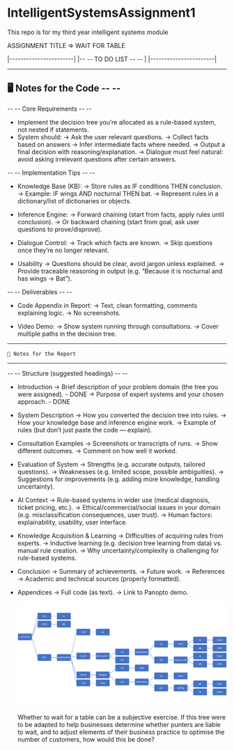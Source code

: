 # IntelligentSystemsAssignment1
This repo is for my third year intelligent systems module 

ASSIGNMENT TITLE => WAIT FOR TABLE

|-----------------------|
|-- -- TO DO LIST -- -- |
|-----------------------|


--------------------------------
🖥️ Notes for the Code -- --
--------------------------------
-- -- Core Requirements -- --
- Implement the decision tree you’re allocated as a rule-based system, not nested if statements.
- System should:
    ->    Ask the user relevant questions.
    ->    Collect facts based on answers
    ->    Infer intermediate facts where needed.
    ->    Output a final decision with reasoning/explanation.
    ->    Dialogue must feel natural: avoid asking irrelevant questions after certain answers.

-- -- Implementation Tips -- --

- Knowledge Base (KB):
    ->    Store rules as IF conditions THEN conclusion.
    ->    Example: IF wings AND nocturnal THEN bat.
    ->    Represent rules in a dictionary/list of dictionaries or objects.

- Inference Engine:
    ->    Forward chaining (start from facts, apply rules until conclusion).
    ->    Or backward chaining (start from goal, ask user questions to prove/disprove).

- Dialogue Control:
    ->    Track which facts are known.
    ->    Skip questions once they’re no longer relevant.

- Usability
    ->    Questions should be clear, avoid jargon unless explained.
    ->    Provide traceable reasoning in output (e.g. “Because      it is nocturnal and has wings → Bat”).

-- -- Deliverables -- --

- Code Appendix in Report:
    ->    Text, clean formatting, comments explaining logic.
    ->    No screenshots.

- Video Demo:
    ->    Show system running through consultations.
    ->    Cover multiple paths in the decision tree.


-----------------------------------------
    📑 Notes for the Report
-----------------------------------------
-- -- Structure (suggested headings) -- --

- Introduction
    ->    Brief description of your problem domain (the tree you were assigned). - DONE
    ->    Purpose of expert systems and your chosen approach. - DONE

- System Description
    ->    How you converted the decision tree into rules.
    ->    How your knowledge base and inference engine work.
    ->    Example of rules (but don’t just paste the code — explain).

- Consultation Examples
    ->    Screenshots or transcripts of runs.
    ->    Show different outcomes.
    ->    Comment on how well it worked.

- Evaluation of System
    ->    Strengths (e.g. accurate outputs, tailored questions).
    ->    Weaknesses (e.g. limited scope, possible ambiguities).
    ->    Suggestions for improvements (e.g. adding more knowledge, handling uncertainty).

- AI Context
    ->    Rule-based systems in wider use (medical diagnosis, ticket pricing, etc.).
    ->    Ethical/commercial/social issues in your domain (e.g. misclassification consequences, user trust).
    ->    Human factors: explainability, usability, user interface.

- Knowledge Acquisition & Learning
    ->    Difficulties of acquiring rules from experts.
    ->    Inductive learning (e.g. decision tree learning from data) vs. manual rule creation.
    ->    Why uncertainty/complexity is challenging for rule-based systems.

- Conclusion
    ->    Summary of achievements.
    ->    Future work.
    ->    References
    ->    Academic and technical sources (properly formatted).

- Appendices
    ->    Full code (as text).
    ->    Link to Panopto demo.

    ![alt text](image.png)

    Whether to wait for a table can be a subjective exercise.  If this tree were to be adapted to help businesses determine whether punters are liable to wait, and to adjust elements of their business practice to optimise the number of customers, how would this be done?